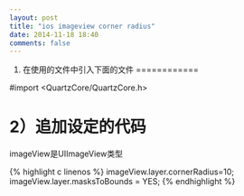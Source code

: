 ```yaml
---
layout: post
title: "ios imageview corner radius"
date: 2014-11-18 18:40
comments: false
---
```


1) 在使用的文件中引入下面的文件
============

#import <QuartzCore/QuartzCore.h>

2）追加设定的代码
============

imageView是UIImageView类型

{% highlight c linenos %}
imageView.layer.cornerRadius=10;
imageView.layer.masksToBounds = YES;
{% endhighlight %}

